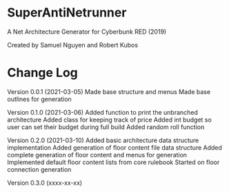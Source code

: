 # SuperAntiNetrunner
A Net Architecture Generator for Cyberbunk RED (2019)

Created by Samuel Nguyen and Robert Kubos

# Change Log
Version 0.0.1 (2021-03-05)
Made base structure and menus
Made base outlines for generation

Version 0.1.0 (2021-03-06)
Added function to print the unbranched architecture
Added class for keeping track of price
Added int budget so user can set their budget during full build
Added random roll function

Version 0.2.0 (2021-03-10)
Added basic architecture data structure implementation
Added generation of floor content file data structure
Added complete generation of floor content and menus for generation
Implemented default floor content lists from core rulebook
Started on floor connection generation

Version 0.3.0 (xxxx-xx-xx)
